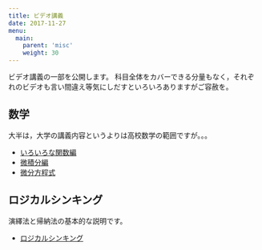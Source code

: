 ```yaml
---
title: ビデオ講義
date: 2017-11-27
menu:
  main:
    parent: 'misc'
    weight: 30
---
```


ビデオ講義の一部を公開します。
科目全体をカバーできる分量もなく，それぞれのビデオも言い間違え等気にしだすといろいろありますがご容赦を。

## 数学

大半は，大学の講義内容というよりは高校数学の範囲ですが。。。

- [いろいろな関数編](precalculus)
- [微積分編](calculus)
- [微分方程式](ode)

## ロジカルシンキング

演繹法と帰納法の基本的な説明です。

- [ロジカルシンキング](logicalthinking)
